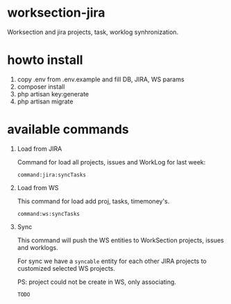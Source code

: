 # worksection-jira
Worksection and jira projects, task, worklog synhronization.

# howto install

1) copy .env from .env.example and fill DB, JIRA, WS params
2) composer install
3) php artisan key:generate
4) php artisan migrate

# available commands

1) Load from JIRA

    Command for load all projects, issues and WorkLog for last week:
    
    `command:jira:syncTasks`

2) Load from WS

    This command for load add proj, tasks, timemoney's.
    
    `command:ws:syncTasks`

3) Sync

    This command will push the WS entities to WorkSection projects, issues and worklogs.
    
    For sync we have a `syncable` entity for each other JIRA projects to customized selected WS projects.
    
    PS: project could not be create in WS, only associating.
    
    `TODO`